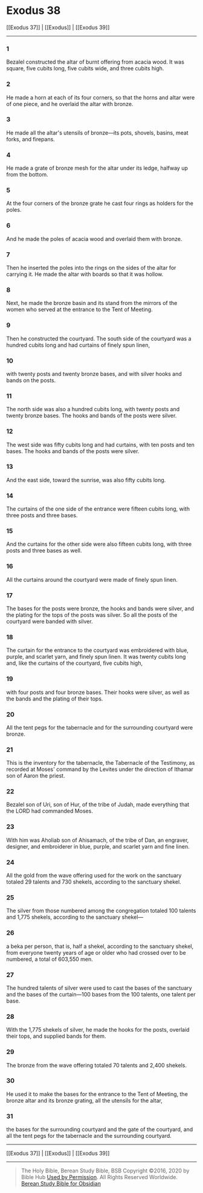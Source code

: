 # Exodus 38

[[Exodus 37]] | [[Exodus]] | [[Exodus 39]]

---

### 1
Bezalel constructed the altar of burnt offering from acacia wood. It was square, five cubits long, five cubits wide, and three cubits high.

### 2
He made a horn at each of its four corners, so that the horns and altar were of one piece, and he overlaid the altar with bronze.

### 3
He made all the altar's utensils of bronze—its pots, shovels, basins, meat forks, and firepans.

### 4
He made a grate of bronze mesh for the altar under its ledge, halfway up from the bottom.

### 5
At the four corners of the bronze grate he cast four rings as holders for the poles.

### 6
And he made the poles of acacia wood and overlaid them with bronze.

### 7
Then he inserted the poles into the rings on the sides of the altar for carrying it. He made the altar with boards so that it was hollow.

### 8
Next, he made the bronze basin and its stand from the mirrors of the women who served at the entrance to the Tent of Meeting.

### 9
Then he constructed the courtyard. The south side of the courtyard was a hundred cubits long and had curtains of finely spun linen,

### 10
with twenty posts and twenty bronze bases, and with silver hooks and bands on the posts.

### 11
The north side was also a hundred cubits long, with twenty posts and twenty bronze bases. The hooks and bands of the posts were silver.

### 12
The west side was fifty cubits long and had curtains, with ten posts and ten bases. The hooks and bands of the posts were silver.

### 13
And the east side, toward the sunrise, was also fifty cubits long.

### 14
The curtains of the one side of the entrance were fifteen cubits long, with three posts and three bases.

### 15
And the curtains for the other side were also fifteen cubits long, with three posts and three bases as well.

### 16
All the curtains around the courtyard were made of finely spun linen.

### 17
The bases for the posts were bronze, the hooks and bands were silver, and the plating for the tops of the posts was silver. So all the posts of the courtyard were banded with silver.

### 18
The curtain for the entrance to the courtyard was embroidered with blue, purple, and scarlet yarn, and finely spun linen. It was twenty cubits long and, like the curtains of the courtyard, five cubits high,

### 19
with four posts and four bronze bases. Their hooks were silver, as well as the bands and the plating of their tops.

### 20
All the tent pegs for the tabernacle and for the surrounding courtyard were bronze.

### 21
This is the inventory for the tabernacle, the Tabernacle of the Testimony, as recorded at Moses' command by the Levites under the direction of Ithamar son of Aaron the priest.

### 22
Bezalel son of Uri, son of Hur, of the tribe of Judah, made everything that the LORD had commanded Moses.

### 23
With him was Aholiab son of Ahisamach, of the tribe of Dan, an engraver, designer, and embroiderer in blue, purple, and scarlet yarn and fine linen.

### 24
All the gold from the wave offering used for the work on the sanctuary totaled 29 talents and 730 shekels, according to the sanctuary shekel.

### 25
The silver from those numbered among the congregation totaled 100 talents and 1,775 shekels, according to the sanctuary shekel—

### 26
a beka per person, that is, half a shekel, according to the sanctuary shekel, from everyone twenty years of age or older who had crossed over to be numbered, a total of 603,550 men.

### 27
The hundred talents of silver were used to cast the bases of the sanctuary and the bases of the curtain—100 bases from the 100 talents, one talent per base.

### 28
With the 1,775 shekels of silver, he made the hooks for the posts, overlaid their tops, and supplied bands for them.

### 29
The bronze from the wave offering totaled 70 talents and 2,400 shekels.

### 30
He used it to make the bases for the entrance to the Tent of Meeting, the bronze altar and its bronze grating, all the utensils for the altar,

### 31
the bases for the surrounding courtyard and the gate of the courtyard, and all the tent pegs for the tabernacle and the surrounding courtyard.

---

[[Exodus 37]] | [[Exodus]] | [[Exodus 39]]

---

> The Holy Bible, Berean Study Bible, BSB
> Copyright &copy;2016, 2020 by Bible Hub
> [Used by Permission](https://berean.bible/terms.htm). All Rights Reserved Worldwide.
> [Berean Study Bible for Obsidian](https://github.com/gapmiss/berean-study-bible-for-obsidian)</small>

